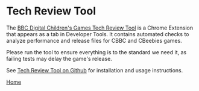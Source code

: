 # Tech Review Tool

The [BBC Digital Children's Games Tech Review Tool][tech review tool web store]
is a Chrome Extension that appears as a tab in Developer Tools. It
contains automated checks to analyze performance and release files for CBBC
and CBeebies games.

Please run the tool to ensure everything is to the standard we need it, as
failing tests may delay the game's release.

See [Tech Review Tool on Github][tech review tool github] for installation
and usage instructions.

[Home](../README.md)

[tech review tool github]: https://github.com/bbc/childrens-game-tech-review-tool
[tech review tool web store]: https://chrome.google.com/webstore/detail/bbc-digital-childrens-gam/obhojgkahkhapohjnijhehgfkpceogcb
